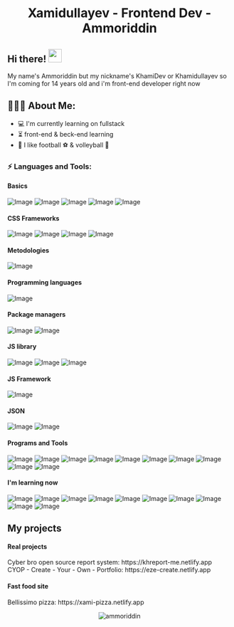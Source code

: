 <h1 align="center">Xamidullayev - Frontend Dev - Ammoriddin</h1>

## Hi there! <img src="https://raw.githubusercontent.com/aemmadi/aemmadi/master/wave.gif" width="30px">

My name's Ammoriddin but my nickname's KhamiDev or Khamidullayev so I'm coming for 14 years old and i'm front-end developer right now

<h2 align="left">👨🏻‍💻 About Me:</h2>

- :computer: I'm currently learning on fullstack
- :hourglass_flowing_sand:  front-end & beck-end learning
- :muscle: I like football ⚽ & volleyball 🏐

<h3 align="left">⚡ Languages and Tools:</h3>

<h4>Basics</h4>

![Image](https://img.shields.io/badge/HTML5-E34F26?style=for-the-badge&logo=html5&logoColor=white)
![Image](https://img.shields.io/badge/CSS3-1572B6?style=for-the-badge&logo=css3&logoColor=white)
![Image](https://img.shields.io/badge/JavaScript-323330?style=for-the-badge&logo=javascript&logoColor=F7DF1E)
![Image](https://img.shields.io/badge/React-20232A?style=for-the-badge&logo=react&logoColor=61DAFB)
![Image](https://img.shields.io/badge/Tailwind_CSS-38B2AC?style=for-the-badge&logo=tailwind-css&logoColor=white)

<h4>CSS Frameworks</h4>

![Image](https://img.shields.io/badge/Bootstrap-563D7C?style=for-the-badge&logo=bootstrap&logoColor=white)
![Image](https://img.shields.io/badge/Material%20UI-007FFF?style=for-the-badge&logo=mui&logoColor=white)
![Image](https://img.shields.io/badge/Tailwind_CSS-38B2AC?style=for-the-badge&logo=tailwind-css&logoColor=white)
![Image](https://img.shields.io/badge/Sass-CC6699?style=for-the-badge&logo=sass&logoColor=white)

<h4>Metodologies</h4>

![Image](https://img.shields.io/badge/BEM-fff?style=for-the-badge&logo=bem&logoColor=000)

<h4>Programming languages</h4>

![Image](https://img.shields.io/badge/JavaScript-323330?style=for-the-badge&logo=javascript&logoColor=F7DF1E)

<h4>Package managers</h4>

![Image](https://img.shields.io/badge/npm-CB3837?style=for-the-badge&logo=npm&logoColor=white)
![Image](https://img.shields.io/badge/Yarn-2C8EBB?style=for-the-badge&logo=yarn&logoColor=white)

<h4>JS library</h4>

![Image](https://img.shields.io/badge/React-20232A?style=for-the-badge&logo=react&logoColor=61DAFB)
![Image](https://img.shields.io/badge/Redux-593D88?style=for-the-badge&logo=redux&logoColor=white)
![Image](https://img.shields.io/badge/ThreeJs-black?style=for-the-badge&logo=three.js&logoColor=white)

<h4>JS Framework</h4>

![Image](https://img.shields.io/badge/React_Router-CA4245?style=for-the-badge&logo=react-router&logoColor=white)

<h4>JSON</h4>

![Image](https://img.shields.io/badge/json-ffde59?style=for-the-badge&logo=json&logoColor=1a2b34)
![Image](https://img.shields.io/badge/json%20web%20tokens-323330?style=for-the-badge&logo=json-web-tokens&logoColor=#FFCF00)


<h4>Programs and Tools</h4>

![Image](https://img.shields.io/badge/eslint-3A33D1?style=for-the-badge&logo=eslint&logoColor=white)
![Image](https://img.shields.io/badge/Prettier-fff?style=for-the-badge&logo=Prettier&logoColor=1a2b34)
![Image](https://img.shields.io/badge/Vite-B73BFE?style=for-the-badge&logo=vite&logoColor=FFD62E)
![Image](https://img.shields.io/badge/Linux-FCC624?style=for-the-badge&logo=linux&logoColor=black)
![Image](https://img.shields.io/badge/BASH-white?style=for-the-badge&logo=gnu-bash&logoColor=black)
![Image](https://img.shields.io/badge/Figma-F24E1E?style=for-the-badge&logo=figma&logoColor=white)
![Image](https://img.shields.io/badge/GitHub-100000?style=for-the-badge&logo=github&logoColor=white)
![Image](https://img.shields.io/badge/Git-F05032?style=for-the-badge&logo=git&logoColor=white)
![Image](https://img.shields.io/badge/GitLab-330F63?style=for-the-badge&logo=gitlab&logoColor=white)
![Image](https://img.shields.io/badge/Trello-0052CC?style=for-the-badge&logo=trello&logoColor=white)

<h4>I'm learning now</h4>

![Image](https://img.shields.io/badge/Node.js-339933?style=for-the-badge&logo=nodedotjs&logoColor=white)
![Image](https://img.shields.io/badge/TypeScript-007ACC?style=for-the-badge&logo=typescript&logoColor=white)
![Image](https://img.shields.io/badge/Express.js-000000?style=for-the-badge&logo=express&logoColor=white)
![Image](https://img.shields.io/badge/nestjs-E0234E?style=for-the-badge&logo=nestjs&logoColor=white)
![Image](https://img.shields.io/badge/MongoDB-4EA94B?style=for-the-badge&logo=mongodb&logoColor=white)
![Image](https://img.shields.io/badge/MySQL-005C84?style=for-the-badge&logo=mysql&logoColor=white)
![Image](https://img.shields.io/badge/Apache-D22128?style=for-the-badge&logo=Apache&logoColor=white)
![Image](https://img.shields.io/badge/Nginx-009639?style=for-the-badge&logo=nginx&logoColor=white)
![Image](https://img.shields.io/badge/PostgreSQL-316192?style=for-the-badge&logo=postgresql&logoColor=white)
![Image](https://img.shields.io/badge/Docker-2CA5E0?style=for-the-badge&logo=docker&logoColor=white)

<h2>My projects</h2>

<h4>Real projects</h4>
Cyber bro open source report system: https://khreport-me.netlify.app <br />
CYOP - Create - Your - Own - Portfolio: https://eze-create.netlify.app

<h4>Fast food site</h4>
Bellissimo pizza: https://xami-pizza.netlify.app

<p align="center"> <img src="https://github-readme-stats.vercel.app/api?username=ammoriddin&show_icons=true&theme=gotham" alt="ammoriddin" />
